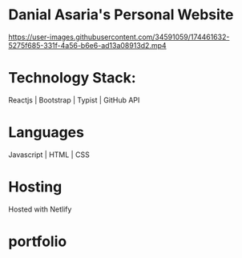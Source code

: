 # Danial Asaria's Personal Website

https://user-images.githubusercontent.com/34591059/174461632-5275f685-331f-4a56-b6e6-ad13a08913d2.mp4

# Technology Stack:

Reactjs | Bootstrap | Typist | GitHub API 

# Languages

Javascript | HTML | CSS

# Hosting 

Hosted with Netlify 
# portfolio
